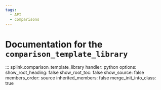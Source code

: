 ```yaml
---
tags:
  - API
  - comparisons
---
```

# Documentation for the `comparison_template_library`

::: splink.comparison_template_library
    handler: python
    options:
      show_root_heading: false
      show_root_toc: false
      show_source: false
      members_order: source
      inherited_members: false
      merge_init_into_class: true

